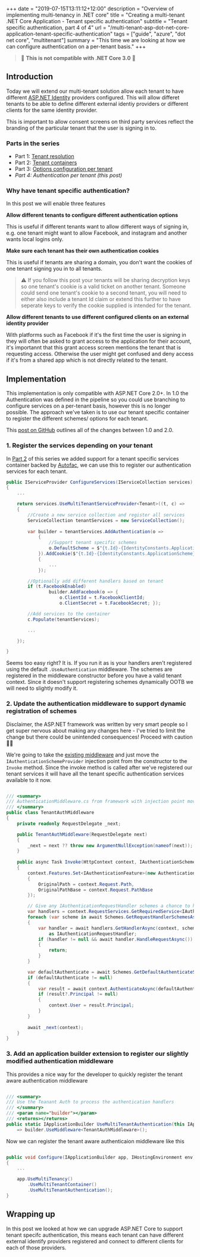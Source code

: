 +++
date = "2019-07-15T13:11:12+12:00"
description = "Overview of implementing multi-tenancy in .NET core"
title = "Creating a multi-tenant .NET Core Application - Tenant specific authentication"
subtitle = "Tenant specific authentication, part 4 of 4"
url = "/multi-tenant-asp-dot-net-core-application-tenant-specific-authentication"
tags = ["guide", "azure", "dot net core", "multitenant"]
summary = "This time we are looking at how we can configure authentication on a per-tenant basis."
+++

> 🚨 **This is not compatible with .NET Core 3.0** 🚨 

## Introduction

Today we will extend our multi-tenant solution allow each tenant to have different [ASP.NET Identity](https://docs.microsoft.com/en-us/aspnet/core/fundamentals/configuration/options?view=aspnetcore-2.2) providers configured. This will allow differet tenants to be able to define different external identiy providers or different clients for the same identity provider.

This is important to allow consent screens on third party services reflect the branding of the particular tenant that the user is signing in to.

### Parts in the series

* Part 1: [Tenant resolution](/multi-tenant-asp-dot-net-core-application-tenant-resolution)
* Part 2: [Tenant containers](/multi-tenant-asp-dot-net-core-application-tenant-containers)
* Part 3: [Options configuration per tenant](/multi-tenant-asp-dot-net-core-application-tenant-specific-configuration-options)
* *Part 4: Authentication per tenant _(this post)_*

### Why have tenant specific authentication?

In this post we will enable three features

**Allow different tenants to configure different authentication options**

This is useful if different tenants want to allow different ways of signing in, e.g. one tenant might want to allow Facebook, and instagram and another wants local logins only.

**Make sure each tenant has their own authentication cookies**

This is useful if tenants are sharing a domain, you don't want the cookies of one tenant signing you in to all tenants.


>    ⚠ If you follow this post your tenants will be sharing decryption keys so one tenant's cookie is a valid ticket on another tenant. Someone could send one tenant's cookie to a second tenant, you will need to either also include a tenant Id claim or extend      this further to have seperate keys to verify the cookie supplied is intended for the tenant.

**Allow different tenants to use different configured clients on an external identity provider**

With platforms such as Facebook if it's the first time the user is signing in they will often be asked to grant access to the application for their account, it's importannt that this grant access screen mentions the tenant that is requesting access. Otherwise the user might get confused and deny access if it's from a shared app which is not directly related to the tenant.

## Implementation

This implementation is only compatible with ASP.NET Core 2.0+. In 1.0 the Authentication was defined in the pipeline so you could use branching to configure services on a per-tenant basis, however this is no longer possible. The approach we've taken is to use our tenant specific container to register the different schemes/ options for each tenant. 

This [post on GitHub](https://github.com/aspnet/Security/issues/1310) outlines all of the changes between 1.0 and 2.0.

### 1. Register the services depending on your tenant

In [Part 2](/multi-tenant-asp-dot-net-core-application-tenant-containers") of this series we added support for a tenant specific services container backed by [Autofac](https://autofac.org/), we can use this to register our authentication services for each tenant.

```csharp
public IServiceProvider ConfigureServices(IServiceCollection services)
{
    ...

    return services.UseMultiTenantServiceProvider<Tenant>((t, c) =>
    {
        //Create a new service collection and register all services
        ServiceCollection tenantServices = new ServiceCollection();
        
        var builder = tenantServices.AddAuthentication(o =>
            {
                //Support tenant specific schemes
                o.DefaultScheme = $"{t.Id}-{IdentityConstants.ApplicationScheme}";
            }).AddCookie($"{t.Id}-{IdentityConstants.ApplicationScheme}", o =>
            {
                ...
            });

        //Optionally add different handlers based on tenant
        if (t.FacebookEnabled)
                builder.AddFacebook(o => { 
                    o.ClientId = t.FacebookClientId; 
                    o.ClientSecret = t.FacebookSecret; });

        //Add services to the container
        c.Populate(tenantServices);

        ...

    });

}
```

Seems too easy right? It is. If you run it as is your handlers aren't registered using the default `.UseAuthentication` middleware. The schemes are registered in the middleware constructor before you have a valid tenant context. Since it doesn't support registering schemes dynamically OOTB we will need to slightly modify it.

### 2. Update the authentication middleware to support dynamic registration of schemes

Disclaimer, the ASP.NET framework was written by very smart people so I get super nervous about making any changes here - I've tried to limit the change but there could be unintended consequences! Proceed with caution 🤔😉

We're going to take the [existing middleware](https://github.com/aspnet/AspNetCore/blob/master/src/Security/Authentication/Core/src/AuthenticationMiddleware.cs) and just move the `IAuthenticationSchemeProvider` injection point from the constructor to the `Invoke` method. Since the invoke method is called after we've registered our tenant services it will have all the tenant specific authentication services available to it now.

```csharp

/// <summary>
/// AuthenticationMiddleware.cs from framework with injection point moved
/// </summary>
public class TenantAuthMiddleware
{
    private readonly RequestDelegate _next;

    public TenantAuthMiddleware(RequestDelegate next)
    {
        _next = next ?? throw new ArgumentNullException(nameof(next));
    }
    
    public async Task Invoke(HttpContext context, IAuthenticationSchemeProvider Schemes)
    {
        context.Features.Set<IAuthenticationFeature>(new AuthenticationFeature
        {
            OriginalPath = context.Request.Path,
            OriginalPathBase = context.Request.PathBase
        });

        // Give any IAuthenticationRequestHandler schemes a chance to handle the request
        var handlers = context.RequestServices.GetRequiredService<IAuthenticationHandlerProvider>();
        foreach (var scheme in await Schemes.GetRequestHandlerSchemesAsync())
        {
            var handler = await handlers.GetHandlerAsync(context, scheme.Name) 
                as IAuthenticationRequestHandler;
            if (handler != null && await handler.HandleRequestAsync())
            {
                return;
            }
        }

        var defaultAuthenticate = await Schemes.GetDefaultAuthenticateSchemeAsync();
        if (defaultAuthenticate != null)
        {
            var result = await context.AuthenticateAsync(defaultAuthenticate.Name);
            if (result?.Principal != null)
            {
                context.User = result.Principal;
            }
        }
        
        await _next(context);
    }
}

```

### 3. Add an application builder extension to register our slightly modified authentication middleware

This provides a nice way for the developer to quickly register the tenant aware authentication middleware

```csharp

/// <summary>
/// Use the Teanant Auth to process the authentication handlers
/// </summary>
/// <param name="builder"></param>
/// <returns></returns>
public static IApplicationBuilder UseMultiTenantAuthentication(this IApplicationBuilder builder) 
    => builder.UseMiddleware<TenantAuthMiddleware>();

```

Now we can register the tenant aware authenticaion middleware like this

```csharp

public void Configure(IApplicationBuilder app, IHostingEnvironment env)
{
    ...

    app.UseMultiTenancy()
        .UseMultiTenantContainer()
        .UseMultiTenantAuthentication();
}

```

## Wrapping up

In this post we looked at how we can upgrade ASP.NET Core to support tenant specifc authentication, this means each tenant can have different external identify providers registered and connect to different clients for each of those providers. 
